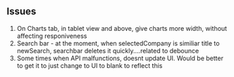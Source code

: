 ## Issues

1. On Charts tab, in tablet view and above, give charts more width, without affecting responiveness
2. Search bar - at the moment, when selectedCompany is similiar title to newSearch, searchbar deletes it quickly....related to debounce
3. Some times when API malfunctions, doesnt update UI. Would be better to get it to just change to UI to blank to reflect this
